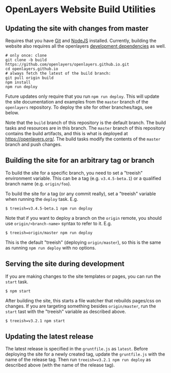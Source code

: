 # OpenLayers Website Build Utilities

## Updating the site with changes from master

Requires that you have [Git](https://git-scm.com/) and [NodeJS](https://nodejs.org/) installed.  Currently, building the website also requires all the openlayers [development dependencies](https://github.com/openlayers/openlayers/blob/master/CONTRIBUTING.md) as well.

```shell
# only once: clone
git clone -b build https://github.com/openlayers/openlayers.github.io.git
cd openlayers.github.io
# always fetch the latest of the build branch:
git pull origin build
npm install
npm run deploy
```

Future updates only require that you run `npm run deploy`.  This will update the site documentation and examples from the `master` branch of the `openlayers` repository.  To deploy the site for other branches/tags, see below.

Note that the `build` branch of this repository is the default branch.  The build tasks and resources are in this branch.  The `master` branch of this repository contains the build artifacts, and this is what is deployed at https://openlayers.org/.  The build tasks modify the contents of the `master` branch and push changes.

## Building the site for an arbitrary tag or branch

To build the site for a specific branch, you need to set a "treeish" environment variable.  This can be a tag (e.g. `v3.4.5-beta.1`) or a qualified branch name (e.g. `origin/foo`).

To build the site for a tag (or any commit really), set a "treeish" variable when running the `deploy` task.  E.g.

    $ treeish=v3.4.5-beta.1 npm run deploy

Note that if you want to deploy a branch on the `origin` remote, you should use `origin/<branch-name>` syntax to refer to it.  E.g.

    $ treeish=origin/master npm run deploy

This is the default "treeish" (deploying `origin/master`), so this is the same as running `npm run deploy` with no options.

## Serving the site during development

If you are making changes to the site templates or pages, you can run the `start` task.

    $ npm start

After building the site, this starts a file watcher that rebuilds pages/css on changes.  If you are targeting something besides `origin/master`, run the `start` tast with the "treeish" variable as described above.

    $ treeish=v3.2.1 npm start

## Updating the latest release

The latest release is specified in the `gruntfile.js` as `latest`.  Before deploying the site for a newly created tag, update the `gruntfile.js` with the name of the release tag.  Then run `treeish=v3.2.1 npm run deploy` as described above (with the name of the release tag).
